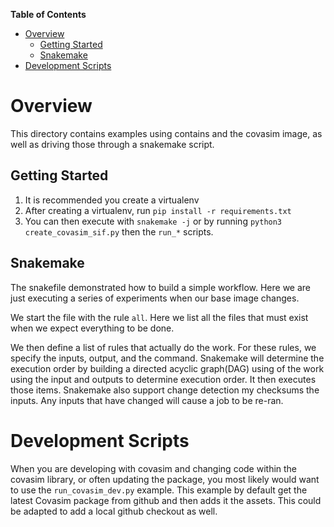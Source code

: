 <!-- START doctoc generated TOC please keep comment here to allow auto update -->
<!-- DON'T EDIT THIS SECTION, INSTEAD RE-RUN doctoc TO UPDATE -->
**Table of Contents**

- [Overview](#overview)
  - [Getting Started](#getting-started)
  - [Snakemake](#snakemake)
- [Development Scripts](#development-scripts)

<!-- END doctoc generated TOC please keep comment here to allow auto update -->

Overview
========

This directory contains examples using contains and the covasim image, as well as driving those through a snakemake script.


Getting Started
---------------

1. It is recommended you create a virtualenv
2. After creating a virtualenv, run  `pip install -r requirements.txt`
3. You can then execute with `snakemake -j` or by running `python3 create_covasim_sif.py` then the `run_*` scripts.

Snakemake
---------

The snakefile demonstrated how to build a simple workflow. Here we are just executing a series of experiments when our base image changes.

We start the file with the rule `all`. Here we list all the files that must exist when we expect everything to be done.

We then define a list of rules that actually do the work. For these rules, we specify the inputs, output, and the command. Snakemake will determine
the execution order by building a directed acyclic graph(DAG) using of the work using the input and outputs to determine execution order. It then executes those items.
Snakemake also support change detection my checksums the inputs. Any inputs that have changed will cause a job to be re-ran. 


Development Scripts
===================
When you are developing with covasim and changing code within the covasim library, or often updating the package, you most likely would want to use the `run_covasim_dev.py` example. This example
by default get the latest Covasim package from github and then adds it the assets. This could be adapted to add a local github checkout as well. 